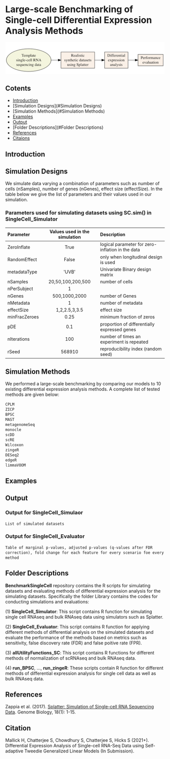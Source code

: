 Large-scale Benchmarking of Single-cell Differential Expression Analysis Methods
================

![Overview](https://github.com/himelmallick/BenchmarkSingleCell/raw/master/cover.png)


## Cotents
- [Introduction](#Introduction)
- [Simulation Designs](#Simulation Designs)
- [Simulation Methods](#Simulation Methods)
- [Examples](#Examples)
- [Output](#Output)
- [Folder Descriptions](#Folder Descriptions)
- [References](#References)
- [Citaions](#Citations)



## Introduction




## Simulation Designs
We simulate data varying a combination of parameters such as number of cells (nSamples), number of genes (nGenes), effect size (effectSize). In the table below we give the list of parameters and their values used in our simulation. 

### Parameters used for simulating datasets using SC.sim() in SingleCell_Simulator
  
| Parameter                 | Values used in the simulation | Description   |	
| :------------------------ |:-------------:| :-------------|
|ZeroInflate                |True           | logical parameter for zero-inflation in the data|
|RandomEffect               |False          | only when longitudinal design is used|
|metadataType               |'UVB'          | Univariate Binary design matrix
|nSamples                   |20,50,100,200,500| number of cells|
|nPerSubject                | 1             | |
|nGenes                     |500,1000,2000| number of Genes|
|nMetadata                  |1               |number of metadata|
|effectSize                 |1,2,2.5,3,3.5|effect size|
|minFracZeroes              |    0.25        | minimum fraction of zeros|
|pDE                        | 0.1            | proportion of differentially expressed genes|
|nIterations                | 100            |number of times an experiment is repeated|
|rSeed                      |568910          |reproducibility index (random seed)|


## Simulation Methods
We performed a large-scale benchmarking by comparing our models to 10 existing differential expression analysis methods. A complete list of tested methods are given below:

```
CPLM
ZICP
BPSC
MAST 
metagenomeSeq
monocle
scDD
scRE
Wilcoxon 
zingeR 
DESeq2 
edgeR
limmaVOOM
```


## Examples

## Output

### Output for SingleCell_Simulaor
```
List of simulated datasets
```


###  Output for SingleCell_Evaluator

```
Table of marginal p-values, adjusted p-values (q-values after FDR correction), fold change for each feature for every scenario foe every method
```



## Folder Descriptions

**BenchmarkSingleCell** repository contains the R scripts for simulating datasets and evaluating methods of differential expression analysis for the simulating datasets. Specifically the folder Library contains the codes for conducting simulations and evaluations: 

(1) **SingleCell_Simulator**: This script contains R function for simulating single cell RNAseq and bulk RNAseq data using simulators such as Splatter.

(2) **SingleCell_Evaluator**: This script contains R function for applying different methods of differential analysis on the simulated datasets and evaluate the performance of the methods based on metrics such as sensitivity, false discovery rate (FDR) and false poitive rate (FPR). 

(3) **allUtilityFunctions_SC**: This script contains R functions for different methods of normalization of scRNAseq and bulk RNAseq data.

(4) **run_BPSC**, ..., **run_zingeR**: These scripts contain R function for different methods of differential expression analysis for single cell data as well as bulk RNAseq data.  


References
----------

Zappia et al. (2017). [Splatter: Simulation of Single-cell RNA Sequencing Data](https://genomebiology.biomedcentral.com/articles/10.1186/s13059-017-1305-0). Genome Biology, 18(1): 1-15.

Citation
--------

Mallick H, Chatterjee S, Chowdhury S, Chatterjee S, Hicks S (2021+). Differential Expression Analysis of Single-cell RNA-Seq Data using Self-adaptive Tweedie Generalized Linear Models (In Submission).


